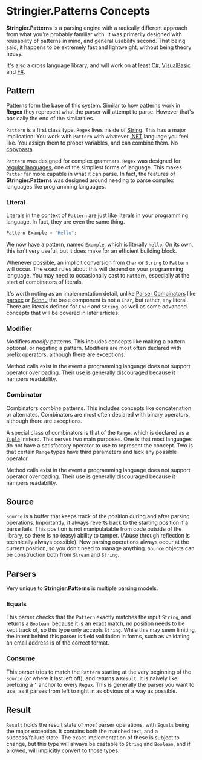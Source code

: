 ﻿# Stringier.Patterns Concepts

**Stringier.Patterns** is a parsing engine with a radically different approach from what you're probably familiar with. It was primarily designed with reusability of patterns in mind, and general usability second. That being said, it happens to be extremely fast and lightweight, without being theory heavy.

It's also a cross language library, and will work on at least [C#](https://en.wikipedia.org/wiki/C_Sharp_%28programming_language%29), [VisualBasic](https://en.wikipedia.org/wiki/Visual_Basic_.NET) and [F#](https://en.wikipedia.org/wiki/F_Sharp_(programming_language)).

## Pattern

Patterns form the base of this system. Similar to how patterns work in **Regex** they represent what the parser will attempt to parse. However that's basically the end of the similarities.

`Pattern` is a first class type. `Regex` lives inside of [String](https://docs.microsoft.com/en-us/dotnet/api/system.string). This has a major implication: You work with `Pattern` with whatever [.NET](https://dotnet.microsoft.com/) language you feel like. You assign them to proper variables, and can combine them. No [copypasta](https://www.urbandictionary.com/define.php?term=copypasta).

`Pattern` was designed for complex grammars. `Regex` was designed for [regular languages](https://en.wikipedia.org/wiki/Regular_language), one of the simpliest forms of language. This makes `Patter` far more capable in what it can parse. In fact, the features of **Stringier.Patterns** was designed around needing to parse complex languages like programming languages.

### Literal

Literals in the context of `Pattern` are just like literals in your programming language. In fact, they are even the same thing.

~~~~csharp
Pattern Example = "Hello";
~~~~

We now have a pattern, named `Example`, which is literally `hello`. On its own, this isn't very useful, but it does make for an efficient building block.

Whenever possible, an implicit conversion from `Char` or `String` to `Pattern` will occur. The exact rules about this will depend on your programming language. You may need to occasionally cast to `Pattern`, especially at the start of combinators of literals.

It's worth noting as an implementation detail, unlike [Parser Combinators](https://en.wikipedia.org/wiki/Parser_combinator) like [parsec](https://wiki.haskell.org/Parsec) or [Bennu](http://bennu-js.com/) the base component is not a `Char`, but rather, any literal. There are literals defined for `Char` and `String`, as well as some advanced concepts that will be covered in later articles.

### Modifier

Modifiers _modify_ patterns. This includes concepts like making a pattern optional, or negating a pattern. Modifiers are most often declared with prefix operators, although there are exceptions.

Method calls exist in the event a programming language does not support operator overloading. Their use is generally discouraged because it hampers readability.

### Combinator

Combinators _combine_ patterns. This includes concepts like concatenation or alternates. Combinators are most often declared with binary operators, although there are exceptions.

A special class of combinators is that of the `Range`, which is declared as a [`Tuple`](https://docs.microsoft.com/en-us/dotnet/api/system.tuple) instead. This serves two main purposes. One is that most languages do not have a satisfactory operator to use to represent the concept. Two is that certain `Range` types have third parameters and lack any possible operator.

Method calls exist in the event a programming language does not support operator overloading. Their use is generally discouraged because it hampers readability.

## Source

`Source` is a buffer that keeps track of the position during and after parsing operations. Importantly, it always reverts back to the starting position if a parse fails. This position is not manipulatable from code outside of the library, so there is no (easy) ability to tamper. (Abuse through reflection is technically always possible). New parsing operations always occur at the current position, so you don't need to manage anything. `Source` objects can be construction both from `Stream` and `String`.

## Parsers

Very unique to **Stringier.Patterns** is multiple parsing models.

### Equals

This parser checks that the `Pattern` exactly matches the input `String`, and returns a `Boolean`. because it is an exact match, no position needs to be kept track of, so this type only accepts `String`. While this may seem limiting, the intent behind this parser is field validation in forms, such as validating an email address is of the correct format.

### Consume

This parser tries to match the `Pattern` starting at the very beginning of the `Source` (or where it last left off), and returns a `Result`. It is naively like prefixing a `^` anchor to every `Regex`. This is generally the parser you want to use, as it parses from left to right in as obvious of a way as possible.

## Result

`Result` holds the result state of _most_ parser operations, with `Equals` being the major exception. It contains both the matched text, and a success/failure state. The exact implementation of these is subject to change, but this type will always be castable to `String` and `Boolean`, and if allowed, will implicitly convert to those types.